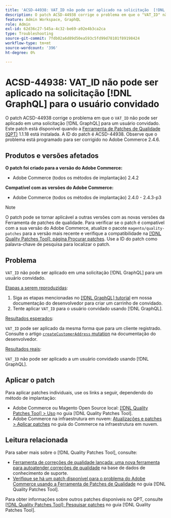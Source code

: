 ```yaml
---
title: 'ACSD-44938: VAT_ID não pode ser aplicado na solicitação  [!DNL GraphQL]  de usuário convidado'
description: O patch ACSD-44938 corrige o problema em que o "VAT_ID" não pode ser aplicado em uma solicitação  [!DNL GraphQL]  de um usuário convidado. Este patch está disponível quando a [Ferramenta de correções de qualidade (QPT)](https://experienceleague.adobe.com/pt-br/docs/commerce-operations/tools/quality-patches-tool/quality-patches-tool-to-self-serve-quality-patches) 1.1.18 está instalada. A ID do patch é ACSD-44938. Observe que o problema está programado para ser corrigido no Adobe Commerce 2.4.6.
feature: Admin Workspace, GraphQL
role: Admin
exl-id: 62d36c27-545a-4c32-be69-a92e4b3ca2ca
type: Troubleshooting
source-git-commit: 7fdb02a6d89d50ea593c5fd99d78101f89198424
workflow-type: tm+mt
source-wordcount: '396'
ht-degree: 0%

---
```


# ACSD-44938: VAT_ID não pode ser aplicado na solicitação [!DNL GraphQL] para o usuário convidado

O patch ACSD-44938 corrige o problema em que o `VAT_ID` não pode ser aplicado em uma solicitação [!DNL GraphQL] para um usuário convidado. Este patch está disponível quando a [Ferramenta de Patches de Qualidade (QPT)](https://experienceleague.adobe.com/pt-br/docs/commerce-operations/tools/quality-patches-tool/quality-patches-tool-to-self-serve-quality-patches) 1.1.18 está instalada. A ID do patch é ACSD-44938. Observe que o problema está programado para ser corrigido no Adobe Commerce 2.4.6.

## Produtos e versões afetados

**O patch foi criado para a versão do Adobe Commerce:**

* Adobe Commerce (todos os métodos de implantação) 2.4.2

**Compatível com as versões do Adobe Commerce:**

* Adobe Commerce (todos os métodos de implantação) 2.4.0 - 2.4.3-p3

>[!NOTE]
>
>O patch pode se tornar aplicável a outras versões com as novas versões da Ferramenta de patches de qualidade. Para verificar se o patch é compatível com a sua versão do Adobe Commerce, atualize o pacote `magento/quality-patches` para a versão mais recente e verifique a compatibilidade na [[!DNL Quality Patches Tool]: página Procurar patches](https://experienceleague.adobe.com/pt-br/docs/commerce-operations/tools/quality-patches-tool/quality-patches-tool-to-self-serve-quality-patches). Use a ID do patch como palavra-chave de pesquisa para localizar o patch.

## Problema

`VAT_ID` não pode ser aplicado em uma solicitação [!DNL GraphQL] para um usuário convidado.

<u>Etapas a serem reproduzidas</u>:

1. Siga as etapas mencionadas no [[!DNL GraphQL] tutorial](https://developer.adobe.com/commerce/webapi/graphql/tutorials/checkout/) em nossa documentação do desenvolvedor para criar um carrinho de convidado.
1. Tente aplicar `VAT_ID` para o usuário convidado usando [!DNL GraphQL].

<u>Resultados esperados</u>:

`VAT_ID` pode ser aplicado da mesma forma que para um cliente registrado. Consulte o artigo [`createCustomerAddress` mutation](https://developer.adobe.com/commerce/webapi/graphql/schema/customer/mutations/create-address/) na documentação do desenvolvedor.

<u>Resultados reais</u>:

`VAT_ID` não pode ser aplicado a um usuário convidado usando [!DNL GraphQL].

## Aplicar o patch

Para aplicar patches individuais, use os links a seguir, dependendo do método de implantação:

* Adobe Commerce ou Magento Open Source local: [[!DNL Quality Patches Tool] > Uso](/help/tools/quality-patches-tool/usage.md) no guia [!DNL Quality Patches Tool].
* Adobe Commerce na infraestrutura em nuvem: [Atualizações e patches > Aplicar patches](https://experienceleague.adobe.com/docs/commerce-cloud-service/user-guide/develop/upgrade/apply-patches.html?lang=pt-BR) no guia do Commerce na infraestrutura em nuvem.

## Leitura relacionada

Para saber mais sobre o [!DNL Quality Patches Tool], consulte:

* [Ferramenta de correções de qualidade lançada: uma nova ferramenta para autoatender correções de qualidade](https://experienceleague.adobe.com/pt-br/docs/commerce-operations/tools/quality-patches-tool/quality-patches-tool-to-self-serve-quality-patches) na base de dados de conhecimento de suporte.
* [Verifique se há um patch disponível para o problema do Adobe Commerce usando a Ferramenta de Patches de Qualidade](/help/tools/quality-patches-tool/patches-available-in-qpt/check-patch-for-magento-issue-with-magento-quality-patches.md) no guia [!DNL Quality Patches Tool].

Para obter informações sobre outros patches disponíveis no QPT, consulte [[!DNL Quality Patches Tool]: Pesquisar patches](https://experienceleague.adobe.com/tools/commerce-quality-patches/index.html?lang=pt-BR) no guia [!DNL Quality Patches Tool].
